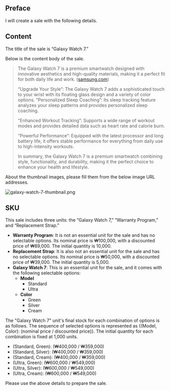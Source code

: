 ## **Preface**

I will create a sale with the following details.

## **Content**

The title of the sale is “Galaxy Watch 7.”

Below is the content body of the sale.

> The Galaxy Watch 7 is a premium smartwatch designed with innovative aesthetics and high-quality materials, making it a perfect fit for both daily life and work. ([samsung.com](https://www.samsung.com/sec/watches/galaxy-watch/galaxy-watch7/))
>
> “Upgrade Your Style”: The Galaxy Watch 7 adds a sophisticated touch to your wrist with its floating glass design and a variety of color options.
“Personalized Sleep Coaching”: Its sleep tracking feature analyzes your sleep patterns and provides personalized sleep coaching.
> 
> “Enhanced Workout Tracking”: Supports a wide range of workout modes and provides detailed data such as heart rate and calorie burn.
>
> “Powerful Performance”: Equipped with the latest processor and long battery life, it offers stable performance for everything from daily use to high-intensity workouts.
>
> In summary, the Galaxy Watch 7 is a premium smartwatch combining style, functionality, and durability, making it the perfect choice to enhance your health and lifestyle.

About the thumbnail images, please fill them from the below image URL addresses.

![galaxy-watch-7-thumbnail.png](https://images.samsung.com/kdp/goods/2024/07/07/597615f6-b6f9-4ae4-a93d-cbba6bdde2c6.png?$944_550_PNG$)

## **SKU**

This sale includes three units: the “Galaxy Watch 7,” “Warranty Program,” and “Replacement Strap.”

- **Warranty Program**: It is not an essential unit for the sale and has no selectable options. Its nominal price is ₩100,000, with a discounted price of ₩89,000. The initial quantity is 10,000.
- **Replacement Strap**: It is also not an essential unit for the sale and has no selectable options. Its nominal price is ₩50,000, with a discounted price of ₩39,000. The initial quantity is 5,000.
- **Galaxy Watch 7**: This is an essential unit for the sale, and it comes with the following selectable options:
  - **Model**
    - Standard
    - Ultra
  - **Color**
    - Green
    - Silver
    - Cream

The "Galaxy Watch 7" unit's final stock for each combination of options is as follows. The sequence of selected options is represented as {(Model, Color): (nominal price / discounted price)}. The initial quantity for each combination is fixed at 1,000 units.

- (Standard, Green): (₩400,000 / ₩359,000)
- (Standard, Silver): (₩400,000 / ₩359,000)
- (Standard, Cream): (₩400,000 / ₩359,000)
- (Ultra, Green): (₩600,000 / ₩549,000)
- (Ultra, Silver): (₩600,000 / ₩549,000)
- (Ultra, Cream): (₩600,000 / ₩549,000)

Please use the above details to prepare the sale.